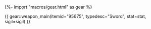 {%- import "macros/gear.html" as gear %}

{{ gear::weapon_main(itemid="95675", typedesc="Sword", stat=stat, sigil=sigil) }}
